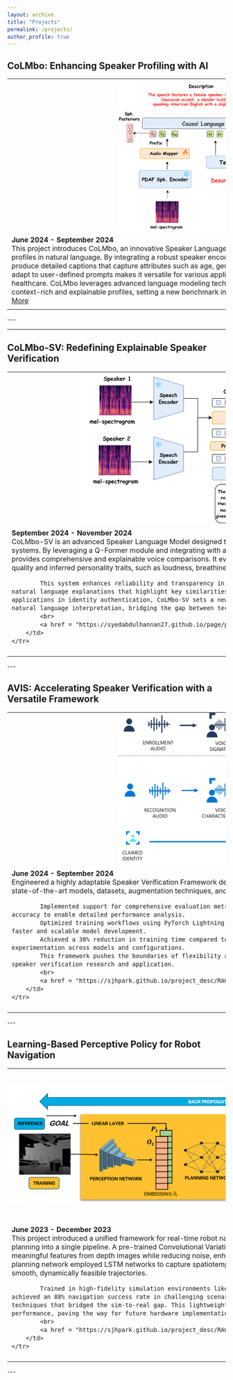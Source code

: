 ```yaml
---
layout: archive
title: "Projects"
permalink: /projects/
author_profile: true
---
```


## CoLMbo: Enhancing Speaker Profiling with AI
<table style="border: none; border-collapse: collapse;">
    <tr>
        <td style="padding: 0px; border: none;">
            <div style="width: 900px; height: 350px; border-radius: 15px; overflow: visible; text-align: center;">
                <img src="../images/colombo.png" alt="Project Image" style="width: 100%; height: 100%; object-fit: contain;">
            </div>
        </td>
    </tr>
    <tr>
        <td style="padding: 10px; border: none; vertical-align: top; font-size: 16px;">
            <b>June 2024 - September 2024</b><br>
            This project introduces CoLMbo, an innovative Speaker Language Model designed to generate descriptive speaker profiles in natural language. By integrating a robust speaker encoder with prompt-based conditioning, CoLMbo can produce detailed captions that capture attributes such as age, gender, accent, and dialect. The model's ability to adapt to user-defined prompts makes it versatile for various applications, including forensics, customer service, and healthcare. CoLMbo leverages advanced language modeling techniques and speaker embeddings to provide context-rich and explainable profiles, setting a new benchmark in speaker recognition systems.
            <br>
            <a href = "https://syedabdulhannan27.github.io/page/project_desc/COLMBO">More</a>
        </td>
    </tr>
</table>
---

---

## CoLMbo-SV: Redefining Explainable Speaker Verification
<table style="border: none; border-collapse: collapse;">
    <tr>
        <td style="padding: 0px; border: none;">
            <div style="width: 900px; height: 350px; border-radius: 15px; overflow: visible; text-align: center;">
                <img src="../images/sample_project.png" alt="Project Image" style="width: 100%; height: 100%; object-fit: contain;">
            </div>
        </td>
    </tr>
    <tr>
        <td style="padding: 10px; border: none; vertical-align: top; font-size: 16px;">
            <b>September 2024 - November 2024</b><br>
            CoLMbo-SV is an advanced Speaker Language Model designed to transform traditional speaker verification systems. By leveraging a Q-Former module and integrating with a Large Language Model (LLM), CoLMbo-SV provides comprehensive and explainable voice comparisons. It evaluates two speech inputs to analyze both voice quality and inferred personality traits, such as loudness, breathiness, and OCEAN personality dimensions.

            This system enhances reliability and transparency in speaker verification tasks by generating natural language explanations that highlight key similarities and differences between speakers. With applications in identity authentication, CoLMbo-SV sets a new benchmark for combining audio processing with natural language interpretation, bridging the gap between technical precision and user-friendly insights.
            <br>
            <a href = "https://syedabdulhannan27.github.io/page/project_desc/DRONE">More</a>
        </td>
    </tr>
</table>
---


## AVIS: Accelerating Speaker Verification with a Versatile Framework
<table style="border: none; border-collapse: collapse;">
    <tr>
        <td style="padding: 0px; border: none;">
            <div style="width: 900px; height: 350px; border-radius: 15px; overflow: visible; text-align: center;">
                <img src="../images/avis.png" alt="Project Image" style="width: 100%; height: 100%; object-fit: contain;">
            </div>
        </td>
    </tr>
    <tr>
        <td style="padding: 10px; border: none; vertical-align: top; font-size: 16px;">
            <b>June 2024 - September 2024</b><br>
            Engineered a highly adaptable Speaker Verification Framework designed to integrate seamlessly with a variety of state-of-the-art models, datasets, augmentation techniques, and feature extractors. Key achievements include:

            Implemented support for comprehensive evaluation metrics such as Equal Error Rate (EER) and accuracy to enable detailed performance analysis.
            Optimized training workflows using PyTorch Lightning, leveraging distributed multi-GPU support for faster and scalable model development.
            Achieved a 30% reduction in training time compared to standard PyTorch frameworks, enabling rapid experimentation across models and configurations.
            This framework pushes the boundaries of flexibility and efficiency, setting a new standard for speaker verification research and application.
            <br>
            <a href = "https://sjhpark.github.io/project_desc/RAG">More</a>
        </td>
    </tr>
</table>
---

## Learning-Based Perceptive Policy for Robot Navigation
<table style="border: none; border-collapse: collapse;">
    <tr>
        <td style="padding: 0px; border: none;">
            <div style="width: 900px; height: 350px; border-radius: 15px; overflow: visible; text-align: center;">
                <img src="../images/drone.png" alt="Project Image" style="width: 100%; height: 100%; object-fit: contain;">
            </div>
        </td>
    </tr>
    <tr>
        <td style="padding: 10px; border: none; vertical-align: top; font-size: 16px;">
            <b>June 2023 - December 2023</b><br>
            This project introduced a unified framework for real-time robot navigation by integrating perception and path planning into a single pipeline. A pre-trained Convolutional Variational Autoencoder (CVAE) was utilized to extract meaningful features from depth images while reducing noise, enhancing the accuracy of downstream tasks. The planning network employed LSTM networks to capture spatiotemporal dependencies, enabling the generation of smooth, dynamically feasible trajectories.

            Trained in high-fidelity simulation environments like Gazebo and Matterport3D, the framework achieved an 88% navigation success rate in challenging scenarios, thanks to advanced data augmentation techniques that bridged the sim-to-real gap. This lightweight and efficient architecture ensures real-time performance, paving the way for future hardware implementations in complex, real-world environments.
            <br>
            <a href = "https://sjhpark.github.io/project_desc/RAG">More</a>
        </td>
    </tr>
</table>
---